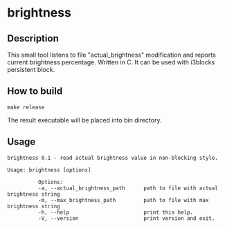 # brightness

## Description

This small tool listens to file "actual_brightness" modification and reports current brightness percentage. Written in C. It can be used with i3blocks persistent block.

## How to build

`make release`

The result executable will be placed into bin directory.

## Usage

```
brightness 0.1 - read actual brightness value in non-blocking style.

Usage: brightness [options]
          
          Options:
          -a, --actual_brightness_path  	path to file with actual brightness string
          -m, --max_brightness_path     	path to file with max brightness string
          -h, --help                    	print this help.
          -V, --version                 	print version and exit.

```

